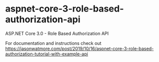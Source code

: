 # aspnet-core-3-role-based-authorization-api

ASP.NET Core 3.0 - Role Based Authorization API

For documentation and instructions check out https://jasonwatmore.com/post/2019/10/16/aspnet-core-3-role-based-authorization-tutorial-with-example-api
